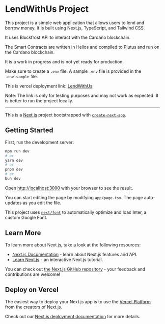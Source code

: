 # LendWithUs Project

This project is a simple web application that allows users to lend and borrow money. It is built using Next.js, TypeScript, and Tailwind CSS.

It uses Blockfrost API to interact with the Cardano blockchain.

The Smart Contracts are written in Helios and compiled to Plutus and run on the Cardano blockchain.

It is a work in progress and is not yet ready for production.

Make sure to create a `.env` file. A sample `.env` file is provided in the `.env.sample` file.

This is vercel deployment link: [LendWithUs](https://lend-with-us-project.vercel.app/)

Note: The link is only for testing purposes and may not work as expected. It is better to run the project locally.

---

This is a [Next.js](https://nextjs.org/) project bootstrapped with [`create-next-app`](https://github.com/vercel/next.js/tree/canary/packages/create-next-app).

## Getting Started

First, run the development server:

```bash
npm run dev
# or
yarn dev
# or
pnpm dev
# or
bun dev
```

Open [http://localhost:3000](http://localhost:3000) with your browser to see the result.

You can start editing the page by modifying `app/page.tsx`. The page auto-updates as you edit the file.

This project uses [`next/font`](https://nextjs.org/docs/basic-features/font-optimization) to automatically optimize and load Inter, a custom Google Font.

## Learn More

To learn more about Next.js, take a look at the following resources:

- [Next.js Documentation](https://nextjs.org/docs) - learn about Next.js features and API.
- [Learn Next.js](https://nextjs.org/learn) - an interactive Next.js tutorial.

You can check out [the Next.js GitHub repository](https://github.com/vercel/next.js/) - your feedback and contributions are welcome!

## Deploy on Vercel

The easiest way to deploy your Next.js app is to use the [Vercel Platform](https://vercel.com/new?utm_medium=default-template&filter=next.js&utm_source=create-next-app&utm_campaign=create-next-app-readme) from the creators of Next.js.

Check out our [Next.js deployment documentation](https://nextjs.org/docs/deployment) for more details.
